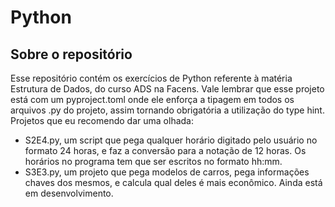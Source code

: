 # Python
## Sobre o repositório
Esse repositório contém os exercícios de Python referente à matéria Estrutura de Dados, do curso ADS na Facens.
Vale lembrar que esse projeto está com um pyproject.toml onde ele enforça a tipagem em todos os arquivos .py do projeto, assim tornando obrigatória a utilização do type hint.
Projetos que eu recomendo dar uma olhada:
* S2E4.py, um script que pega qualquer horário digitado pelo usuário no formato 24 horas, e faz a conversão para a notação de 12 horas. Os horários no programa tem que ser escritos no formato hh:mm.
* S3E3.py, um projeto que pega modelos de carros, pega informações chaves dos mesmos, e calcula qual deles é mais econômico. Ainda está em desenvolvimento.
